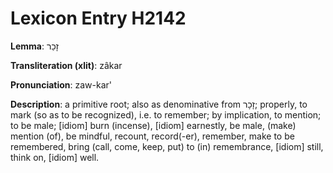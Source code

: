 # Lexicon Entry H2142

**Lemma**: זָכַר

**Transliteration (xlit)**: zâkar

**Pronunciation**: zaw-kar'

**Description**:
a primitive root; also as denominative from זָכָר; properly, to mark (so as to be recognized), i.e. to remember; by implication, to mention;  to be male; [idiom] burn (incense), [idiom] earnestly, be male, (make) mention (of), be mindful, recount, record(-er), remember, make to be remembered, bring (call, come, keep, put) to (in) remembrance, [idiom] still, think on, [idiom] well.
